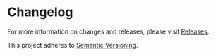 # Changelog

For more information on changes and releases, please visit [Releases](https://github.com/symbiote/silverstripe-datatransfer).

This project adheres to [Semantic Versioning](http://semver.org/).
